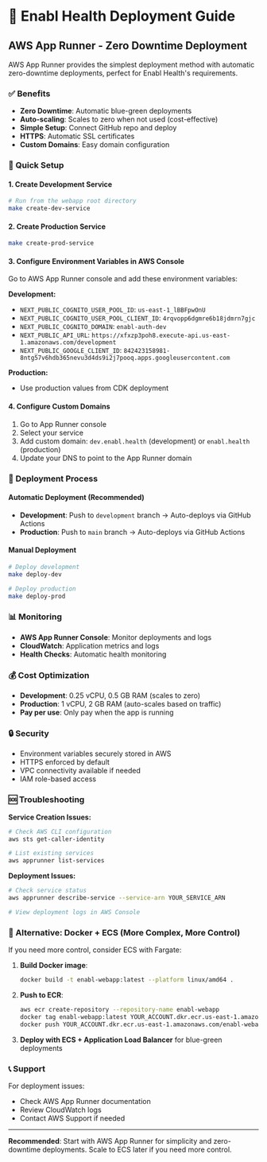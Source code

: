 # 🚀 Enabl Health Deployment Guide

## AWS App Runner - Zero Downtime Deployment

AWS App Runner provides the simplest deployment method with automatic zero-downtime deployments, perfect for Enabl Health's requirements.

### ✅ Benefits
- **Zero Downtime**: Automatic blue-green deployments
- **Auto-scaling**: Scales to zero when not used (cost-effective)
- **Simple Setup**: Connect GitHub repo and deploy
- **HTTPS**: Automatic SSL certificates
- **Custom Domains**: Easy domain configuration

### 🚀 Quick Setup

#### 1. Create Development Service
```bash
# Run from the webapp root directory
make create-dev-service
```

#### 2. Create Production Service
```bash
make create-prod-service
```

#### 3. Configure Environment Variables in AWS Console
Go to AWS App Runner console and add these environment variables:

**Development:**
- `NEXT_PUBLIC_COGNITO_USER_POOL_ID`: `us-east-1_lBBFpwOnU`
- `NEXT_PUBLIC_COGNITO_USER_POOL_CLIENT_ID`: `4rqvopp6dgmre6b18jdmrn7gjc`
- `NEXT_PUBLIC_COGNITO_DOMAIN`: `enabl-auth-dev`
- `NEXT_PUBLIC_API_URL`: `https://xfxzp3poh8.execute-api.us-east-1.amazonaws.com/development`
- `NEXT_PUBLIC_GOOGLE_CLIENT_ID`: `842423158981-8ntg57v6hdb365nevu3d4ds9i2j7pooq.apps.googleusercontent.com`

**Production:**
- Use production values from CDK deployment

#### 4. Configure Custom Domains
1. Go to App Runner console
2. Select your service
3. Add custom domain: `dev.enabl.health` (development) or `enabl.health` (production)
4. Update your DNS to point to the App Runner domain

### 🔄 Deployment Process

#### Automatic Deployment (Recommended)
- **Development**: Push to `development` branch → Auto-deploys via GitHub Actions
- **Production**: Push to `main` branch → Auto-deploys via GitHub Actions

#### Manual Deployment
```bash
# Deploy development
make deploy-dev

# Deploy production
make deploy-prod
```

### 📊 Monitoring

- **AWS App Runner Console**: Monitor deployments and logs
- **CloudWatch**: Application metrics and logs
- **Health Checks**: Automatic health monitoring

### 💰 Cost Optimization

- **Development**: 0.25 vCPU, 0.5 GB RAM (scales to zero)
- **Production**: 1 vCPU, 2 GB RAM (auto-scales based on traffic)
- **Pay per use**: Only pay when the app is running

### 🔒 Security

- Environment variables securely stored in AWS
- HTTPS enforced by default
- VPC connectivity available if needed
- IAM role-based access

### 🆘 Troubleshooting

**Service Creation Issues:**
```bash
# Check AWS CLI configuration
aws sts get-caller-identity

# List existing services
aws apprunner list-services
```

**Deployment Issues:**
```bash
# Check service status
aws apprunner describe-service --service-arn YOUR_SERVICE_ARN

# View deployment logs in AWS Console
```

### 📝 Alternative: Docker + ECS (More Complex, More Control)

If you need more control, consider ECS with Fargate:

1. **Build Docker image**:
   ```bash
   docker build -t enabl-webapp:latest --platform linux/amd64 .
   ```

2. **Push to ECR**:
   ```bash
   aws ecr create-repository --repository-name enabl-webapp
   docker tag enabl-webapp:latest YOUR_ACCOUNT.dkr.ecr.us-east-1.amazonaws.com/enabl-webapp:latest
   docker push YOUR_ACCOUNT.dkr.ecr.us-east-1.amazonaws.com/enabl-webapp:latest
   ```

3. **Deploy with ECS + Application Load Balancer** for blue-green deployments

### 📞 Support

For deployment issues:
- Check AWS App Runner documentation
- Review CloudWatch logs
- Contact AWS Support if needed

---

**Recommended**: Start with AWS App Runner for simplicity and zero-downtime deployments. Scale to ECS later if you need more control.
